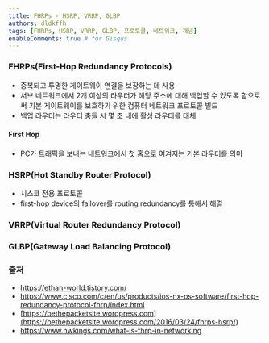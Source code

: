 ```yaml
---
title: FHRPs - HSRP, VRRP, GLBP
authors: dldkffh
tags: [FHRPs, HSRP, VRRP, GLBP, 프로토콜, 네트워크, 개념]
enableComments: true # for Gisqus
---
```


### FHRPs(First-Hop Redundancy Protocols)

- 중복되고 투명한 게이트웨이 연결을 보장하는 데 사용
- 서브 네트워크에서 2개 이상의 라우터가 해당 주소에 대해 백업할 수 있도록 함으로써 기본 게이트웨이를 보호하기 위한 컴퓨터 네트워크 프로토콜 빌드
- 백업 라우터는 라우터 충돌 시 몇 초 내에 활성 라우터를 대체
<!--truncate-->

#### First Hop

- PC가 트래픽을 보내는 네트워크에서 첫 홉으로 여겨지는 기본 라우터를 의미

### HSRP(Hot Standby Router Protocol)

- 시스코 전용 프로토콜
- first-hop device의 failover를 routing redundancy를 통해서 해결

### VRRP(Virtual Router Redundancy Protocol)

### GLBP(Gateway Load Balancing Protocol)

### 출처

- https://ethan-world.tistory.com/
- https://www.cisco.com/c/en/us/products/ios-nx-os-software/first-hop-redundancy-protocol-fhrp/index.html
- [https://bethepacketsite.wordpress.com](https://bethepacketsite.wordpress.com/2016/03/24/fhrps-hsrp/)
- https://www.nwkings.com/what-is-fhrp-in-networking
